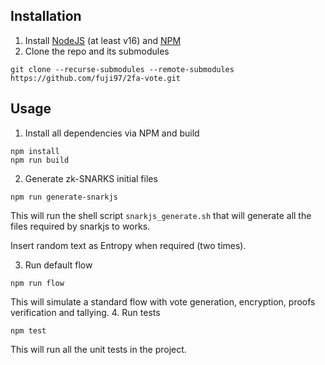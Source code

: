 ## Installation
1. Install [NodeJS](https://nodejs.org/it/) (at least v16) and [NPM](https://www.npmjs.com/)
2. Clone the repo and its submodules
```shell
git clone --recurse-submodules --remote-submodules https://github.com/fuji97/2fa-vote.git
```

## Usage
1. Install all dependencies via NPM and build
```shell
npm install
npm run build
```

2. Generate zk-SNARKS initial files
```shell
npm run generate-snarkjs
```
This will run the shell script `snarkjs_generate.sh` that will generate all the files required by snarkjs to works.

Insert random text as Entropy when required (two times).

3. Run default flow
```shell
npm run flow
```
This will simulate a standard flow with vote generation, encryption, proofs verification and tallying.
4. Run tests
```shell
npm test
```
This will run all the unit tests in the project.